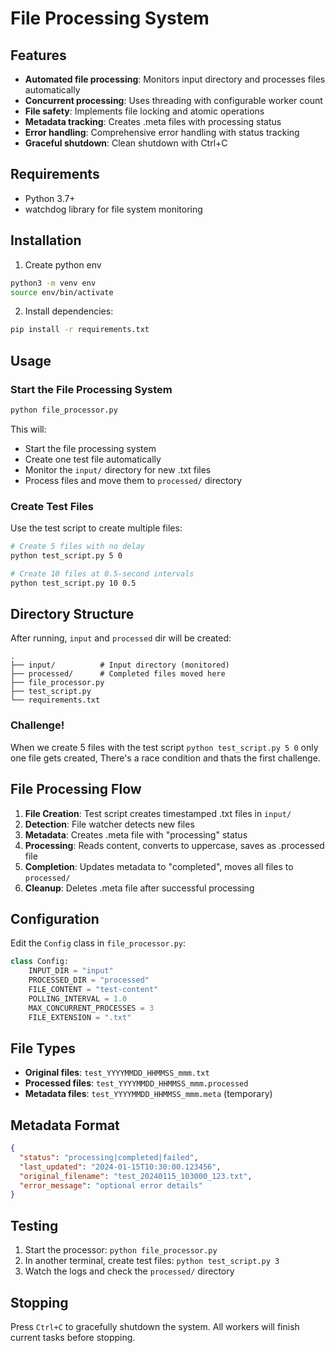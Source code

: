 # File Processing System


## Features

- **Automated file processing**: Monitors input directory and processes files automatically
- **Concurrent processing**: Uses threading with configurable worker count
- **File safety**: Implements file locking and atomic operations
- **Metadata tracking**: Creates .meta files with processing status
- **Error handling**: Comprehensive error handling with status tracking
- **Graceful shutdown**: Clean shutdown with Ctrl+C

## Requirements

- Python 3.7+
- watchdog library for file system monitoring

## Installation
1. Create python env
```bash
python3 -m venv env
source env/bin/activate 
``` 
2. Install dependencies:
```bash
pip install -r requirements.txt
```

## Usage

### Start the File Processing System

```bash
python file_processor.py
```

This will:
- Start the file processing system
- Create one test file automatically
- Monitor the `input/` directory for new .txt files
- Process files and move them to `processed/` directory

### Create Test Files

Use the test script to create multiple files:

```bash
# Create 5 files with no delay
python test_script.py 5 0

# Create 10 files at 0.5-second intervals
python test_script.py 10 0.5
```

## Directory Structure

After running, `input` and `processed` dir will be created:

```
.
├── input/          # Input directory (monitored)
├── processed/      # Completed files moved here
├── file_processor.py
├── test_script.py
└── requirements.txt
```

### Challenge!
When we create 5 files with the test script `python test_script.py 5 0` only one file gets created, There's a race condition and thats the first challenge.

## File Processing Flow

1. **File Creation**: Test script creates timestamped .txt files in `input/`
2. **Detection**: File watcher detects new files
3. **Metadata**: Creates .meta file with "processing" status
4. **Processing**: Reads content, converts to uppercase, saves as .processed file
5. **Completion**: Updates metadata to "completed", moves all files to `processed/`
6. **Cleanup**: Deletes .meta file after successful processing

## Configuration

Edit the `Config` class in `file_processor.py`:

```python
class Config:
    INPUT_DIR = "input"
    PROCESSED_DIR = "processed"
    FILE_CONTENT = "test-content"
    POLLING_INTERVAL = 1.0
    MAX_CONCURRENT_PROCESSES = 3
    FILE_EXTENSION = ".txt"
```

## File Types

- **Original files**: `test_YYYYMMDD_HHMMSS_mmm.txt`
- **Processed files**: `test_YYYYMMDD_HHMMSS_mmm.processed`
- **Metadata files**: `test_YYYYMMDD_HHMMSS_mmm.meta` (temporary)

## Metadata Format

```json
{
  "status": "processing|completed|failed",
  "last_updated": "2024-01-15T10:30:00.123456",
  "original_filename": "test_20240115_103000_123.txt",
  "error_message": "optional error details"
}
```


## Testing

1. Start the processor: `python file_processor.py`
2. In another terminal, create test files: `python test_script.py 3`
3. Watch the logs and check the `processed/` directory

## Stopping

Press `Ctrl+C` to gracefully shutdown the system. All workers will finish current tasks before stopping. 
